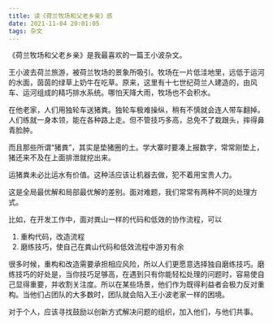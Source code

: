 ```yaml
---
title: 读《荷兰牧场和父老乡亲》感
date: 2021-11-04 20:01:05
tags: 杂文
---
```

《荷兰牧场和父老乡亲》是我最喜欢的一篇王小波杂文。

王小波去荷兰旅游，被荷兰牧场的景象所吸引。牧场在一片低洼地里，远低于运河的水面，茵茵的绿草上奶牛在吃草。原来，这里有十七世纪荷兰人建造的，由风车、运河组成的精巧排水系统。哪怕天降大雨，牧场也不会积水。

在他老家，人们用独轮车送猪粪。独轮车极难操纵，稍有不慎就会连人带车翻掉。人们练就一身本领，能在各种路上走。但不管技巧多高，总免不了栽跟头，摔得鼻青脸肿。

而且那些所谓“猪粪”，其实是垫猪圈的土。学大寨时要凑上报数字，常常刚垫上，猪还来不及在上面排泄就挖出来。

运猪粪未必比运水有价值。这种活应该让机器去做，犯不着用宝贵人力。

这是全局最优解和局部最优解的差别。面对难题，我们常常有两种不同的处理方式。

比如，在开发工作中，面对粪山一样的代码和低效的协作流程，可以
1. 重构代码，改造流程
1. 磨练技巧，使自己在粪山代码和低效流程中游刃有余

很多时候，重构和改造需要承担相应风险，所以人们更愿意选择独自磨练技巧。磨练技巧的好处是，当你技巧足够高，在遇到只有你能轻松处理的问题时，容易使自己显得重要，并收割关注度。所以在某些场景，他们作为既得利益者会极力反对重构。当他们占团队的大多数时，团队就会陷入王小波老家一样的困境。

对于个人，应该寻找鼓励以创新方式解决问题的组织，加入他们，与他们共事。

